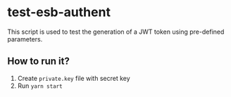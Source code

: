 # test-esb-authent
This script is used to test the generation of a JWT token using pre-defined parameters.

## How to run it?
1. Create `private.key` file with secret key
2. Run `yarn start`
